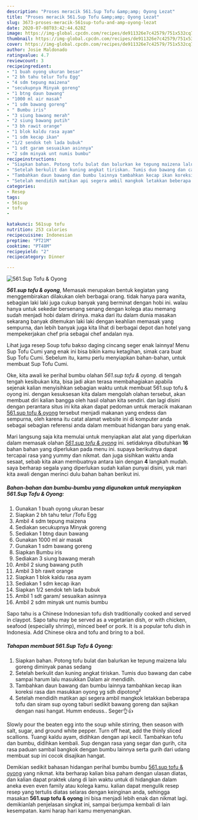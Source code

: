 ```yaml
---
description: "Proses meracik 561.Sup Tofu &amp;amp; Oyong Lezat"
title: "Proses meracik 561.Sup Tofu &amp;amp; Oyong Lezat"
slug: 3673-proses-meracik-561sup-tofu-and-amp-oyong-lezat
date: 2020-07-08T03:42:44.628Z
image: https://img-global.cpcdn.com/recipes/de911326e7c42579/751x532cq70/561sup-tofu-oyong-foto-resep-utama.jpg
thumbnail: https://img-global.cpcdn.com/recipes/de911326e7c42579/751x532cq70/561sup-tofu-oyong-foto-resep-utama.jpg
cover: https://img-global.cpcdn.com/recipes/de911326e7c42579/751x532cq70/561sup-tofu-oyong-foto-resep-utama.jpg
author: Josie Maldonado
ratingvalue: 4.7
reviewcount: 3
recipeingredient:
- "1 buah oyong ukuran besar"
- "2 bh tahu telur Tofu Egg"
- "4 sdm tepung maizena"
- "secukupnya Minyak goreng"
- "1 btng daun bawang"
- "1000 ml air masak"
- "1 sdm bawang goreng"
- " Bumbu iris"
- "3 siung bawang merah"
- "2 siung bawang putih"
- "3 bh rawit orange"
- "1 blok kaldu rasa ayam"
- "1 sdm kecap ikan"
- "1/2 sendok teh lada bubuk"
- "1 sdt garam sesuaikan asinnya"
- "2 sdm minyak unt numis bumbu"
recipeinstructions:
- "Siapkan bahan. Potong tofu bulat dan balurkan ke tepung maizena lalu goreng diminyak panas sedang"
- "Setelah berkulit dan kuning angkat tiriskan. Tumis duo bawang dan cabe sampai harum lalu masukkan Dalam air mendidih."
- "Tambahkan daun bawang dan bumbu lainnya tambahkan kecap ikan koreksi rasa dan masukkan oyong yg sdh dipotong²"
- "Setelah mendidih matikan api segera ambil mangkok letakkan beberapa tofu dan siram sup oyong taburi sedikit bawang goreng dan sajikan dengan nasi hangat. Humm endeuss.. Seger👌👍"
categories:
- Resep
tags:
- 561sup
- tofu
- 

katakunci: 561sup tofu  
nutrition: 253 calories
recipecuisine: Indonesian
preptime: "PT21M"
cooktime: "PT48M"
recipeyield: "2"
recipecategory: Dinner

---
```



![561.Sup Tofu &amp; Oyong](https://img-global.cpcdn.com/recipes/de911326e7c42579/751x532cq70/561sup-tofu-oyong-foto-resep-utama.jpg)

<b><i>561.sup tofu &amp; oyong</i></b>, Memasak merupakan bentuk kegiatan yang menggembirakan dilakukan oleh berbagai orang. tidak hanya para wanita, sebagian laki laki juga cukup banyak yang berminat dengan hobi ini. walau hanya untuk sekedar bersenang senang dengan kolega atau memang sudah menjadi hobi dalam dirinya. maka dari itu dalam dunia masakan sekarang banyak ditemukan laki laki dengan keahlian memasak yang sempurna, dan lebih banyak juga kita lihat di berbagai depot dan hotel yang mempekerjakan chef pria sebagai chef andalan nya.

Lihat juga resep Soup tofu bakso daging cincang seger enak lainnya! Menu Sup Tofu Cumi yang enak ini bisa bikin kamu ketagihan, simak cara buat Sup Tofu Cumi. Sebelum itu, kamu perlu menyiapkan bahan-bahan, untuk membuat Sup Tofu Cumi.

Oke, kita awali ke perihal bumbu olahan <i>561.sup tofu &amp; oyong</i>. di tengah tengah kesibukan kita, bisa jadi akan terasa membahagiakan apabila sejenak kalian menyisihkan sebagian waktu untuk membuat 561.sup tofu &amp; oyong ini. dengan kesuksesan kita dalam mengolah olahan tersebut, akan membuat diri kalian bangga oleh hasil olahan kita sendiri. dan lagi disini dengan perantara situs ini kita akan dapat pedoman untuk meracik makanan <u>561.sup tofu &amp; oyong</u> tersebut menjadi makanan yang endess dan sempurna, oleh karena itu catat alamat website ini di komputer anda sebagai sebagian referensi anda dalam membuat hidangan baru yang enak.


Mari langsung saja kita memulai untuk menyiapkan alat alat yang diperlukan dalam memasak olahan <u><i>561.sup tofu &amp; oyong</i></u> ini. setidaknya dibutuhkan <b>16</b> bahan bahan yang diperlukan pada menu ini. supaya berikutnya dapat tercapai rasa yang yummy dan nikmat. dan juga sisihkan waktu anda sesaat, sebab kita akan membuatnya antara lain dengan <b>4</b> langkah mudah. saya berharap segala yang diperlukan sudah kalian punyai disini, yuk mari kita awali dengan merinci dulu bahan bahan berikut ini.

<!--inarticleads1-->

##### Bahan-bahan dan bumbu-bumbu yang digunakan untuk menyiapkan 561.Sup Tofu &amp; Oyong:

1. Gunakan 1 buah oyong ukuran besar
1. Siapkan 2 bh tahu telur /Tofu Egg
1. Ambil 4 sdm tepung maizena
1. Sediakan secukupnya Minyak goreng
1. Sediakan 1 btng daun bawang
1. Gunakan 1000 ml air masak
1. Gunakan 1 sdm bawang goreng
1. Siapkan  Bumbu iris
1. Sediakan 3 siung bawang merah
1. Ambil 2 siung bawang putih
1. Ambil 3 bh rawit orange
1. Siapkan 1 blok kaldu rasa ayam
1. Sediakan 1 sdm kecap ikan
1. Siapkan 1/2 sendok teh lada bubuk
1. Ambil 1 sdt garam/ sesuaikan asinnya
1. Ambil 2 sdm minyak unt numis bumbu


Sapo tahu is a Chinese Indonesian tofu dish traditionally cooked and served in claypot. Sapo tahu may be served as a vegetarian dish, or with chicken, seafood (especially shrimp), minced beef or pork. It is a popular tofu dish in Indonesia. Add Chinese okra and tofu and bring to a boil. 

<!--inarticleads2-->

##### Tahapan membuat 561.Sup Tofu &amp; Oyong:

1. Siapkan bahan. Potong tofu bulat dan balurkan ke tepung maizena lalu goreng diminyak panas sedang
1. Setelah berkulit dan kuning angkat tiriskan. Tumis duo bawang dan cabe sampai harum lalu masukkan Dalam air mendidih.
1. Tambahkan daun bawang dan bumbu lainnya tambahkan kecap ikan koreksi rasa dan masukkan oyong yg sdh dipotong²
1. Setelah mendidih matikan api segera ambil mangkok letakkan beberapa tofu dan siram sup oyong taburi sedikit bawang goreng dan sajikan dengan nasi hangat. Humm endeuss.. Seger👌👍


Slowly pour the beaten egg into the soup while stirring, then season with salt, sugar, and ground white pepper. Turn off heat, add the thinly sliced scallions. Tuangi kaldu ayam, didihkan dengan api kecil. Tambahkan tofu dan bumbu, didihkan kembali. Sup dengan rasa yang segar dan gurih, cita rasa paduan sambal bangkok dengan bumbu lainnya serta gurih dari udang membuat sup ini cocok disajikan hangat. 

Demikian sedikit bahasan hidangan perihal bumbu bumbu <u>561.sup tofu &amp; oyong</u> yang nikmat. kita berharap kalian bisa paham dengan ulasan diatas, dan kalian dapat praktek ulang di lain waktu untuk di hidangkan dalam aneka even even family atau kolega kamu. kalian dapat mengulik resep resep yang tertulis diatas selaras dengan keinginan anda, sehingga masakan <b>561.sup tofu &amp; oyong</b> ini bisa menjadi lebih enak dan nikmat lagi. demikianlah penjelasan singkat ini, sampai berjumpa kembali di lain kesempatan. kami harap hari kamu menyenangkan.
